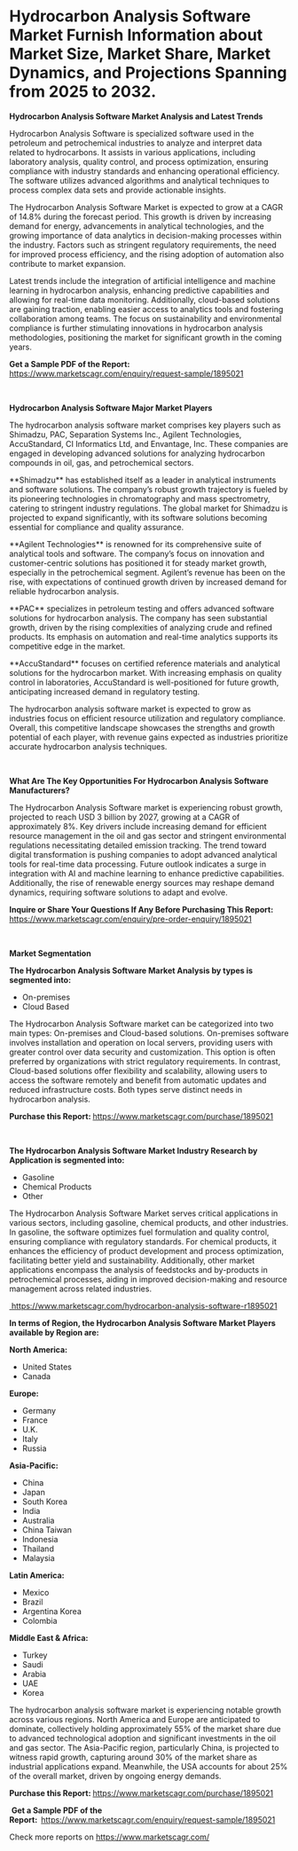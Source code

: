 <p><h1>Hydrocarbon Analysis Software Market Furnish Information about Market Size, Market Share, Market Dynamics, and Projections Spanning from 2025 to 2032.</h1></p><p><strong>Hydrocarbon Analysis Software Market Analysis and Latest Trends</strong></p>
<p><p>Hydrocarbon Analysis Software is specialized software used in the petroleum and petrochemical industries to analyze and interpret data related to hydrocarbons. It assists in various applications, including laboratory analysis, quality control, and process optimization, ensuring compliance with industry standards and enhancing operational efficiency. The software utilizes advanced algorithms and analytical techniques to process complex data sets and provide actionable insights.</p><p>The Hydrocarbon Analysis Software Market is expected to grow at a CAGR of 14.8% during the forecast period. This growth is driven by increasing demand for energy, advancements in analytical technologies, and the growing importance of data analytics in decision-making processes within the industry. Factors such as stringent regulatory requirements, the need for improved process efficiency, and the rising adoption of automation also contribute to market expansion.</p><p>Latest trends include the integration of artificial intelligence and machine learning in hydrocarbon analysis, enhancing predictive capabilities and allowing for real-time data monitoring. Additionally, cloud-based solutions are gaining traction, enabling easier access to analytics tools and fostering collaboration among teams. The focus on sustainability and environmental compliance is further stimulating innovations in hydrocarbon analysis methodologies, positioning the market for significant growth in the coming years.</p></p>
<p><strong>Get a Sample PDF of the Report:&nbsp;</strong> <a href="https://www.marketscagr.com/enquiry/request-sample/1895021?utm_campaign=3448&utm_medium=2&utm_source=Github&utm_content=ia&utm_term=28032025&utm_id=hydrocarbon-analysis-software">https://www.marketscagr.com/enquiry/request-sample/1895021</a></p>
<p>&nbsp;</p>
<p><strong>Hydrocarbon Analysis Software Major Market Players</strong></p>
<p><p>The hydrocarbon analysis software market comprises key players such as Shimadzu, PAC, Separation Systems Inc., Agilent Technologies, AccuStandard, CI Informatics Ltd, and Envantage, Inc. These companies are engaged in developing advanced solutions for analyzing hydrocarbon compounds in oil, gas, and petrochemical sectors.</p><p>**Shimadzu** has established itself as a leader in analytical instruments and software solutions. The company’s robust growth trajectory is fueled by its pioneering technologies in chromatography and mass spectrometry, catering to stringent industry regulations. The global market for Shimadzu is projected to expand significantly, with its software solutions becoming essential for compliance and quality assurance.</p><p>**Agilent Technologies** is renowned for its comprehensive suite of analytical tools and software. The company’s focus on innovation and customer-centric solutions has positioned it for steady market growth, especially in the petrochemical segment. Agilent’s revenue has been on the rise, with expectations of continued growth driven by increased demand for reliable hydrocarbon analysis.</p><p>**PAC** specializes in petroleum testing and offers advanced software solutions for hydrocarbon analysis. The company has seen substantial growth, driven by the rising complexities of analyzing crude and refined products. Its emphasis on automation and real-time analytics supports its competitive edge in the market.</p><p>**AccuStandard** focuses on certified reference materials and analytical solutions for the hydrocarbon market. With increasing emphasis on quality control in laboratories, AccuStandard is well-positioned for future growth, anticipating increased demand in regulatory testing.</p><p>The hydrocarbon analysis software market is expected to grow as industries focus on efficient resource utilization and regulatory compliance. Overall, this competitive landscape showcases the strengths and growth potential of each player, with revenue gains expected as industries prioritize accurate hydrocarbon analysis techniques.</p></p>
<p>&nbsp;</p>
<p><strong>What Are The Key Opportunities For Hydrocarbon Analysis Software Manufacturers?</strong></p>
<p><p>The Hydrocarbon Analysis Software market is experiencing robust growth, projected to reach USD 3 billion by 2027, growing at a CAGR of approximately 8%. Key drivers include increasing demand for efficient resource management in the oil and gas sector and stringent environmental regulations necessitating detailed emission tracking. The trend toward digital transformation is pushing companies to adopt advanced analytical tools for real-time data processing. Future outlook indicates a surge in integration with AI and machine learning to enhance predictive capabilities. Additionally, the rise of renewable energy sources may reshape demand dynamics, requiring software solutions to adapt and evolve.</p></p>
<p><strong>Inquire or Share Your Questions If Any Before Purchasing This Report:</strong> <a href="https://www.marketscagr.com/enquiry/pre-order-enquiry/1895021?utm_campaign=3448&utm_medium=2&utm_source=Github&utm_content=ia&utm_term=28032025&utm_id=hydrocarbon-analysis-software">https://www.marketscagr.com/enquiry/pre-order-enquiry/1895021</a></p>
<p>&nbsp;</p>
<p><strong>Market Segmentation</strong></p>
<p><strong>The Hydrocarbon Analysis Software Market Analysis by types is segmented into:</strong></p>
<p><ul><li>On-premises</li><li>Cloud Based</li></ul></p>
<p><p>The Hydrocarbon Analysis Software market can be categorized into two main types: On-premises and Cloud-based solutions. On-premises software involves installation and operation on local servers, providing users with greater control over data security and customization. This option is often preferred by organizations with strict regulatory requirements. In contrast, Cloud-based solutions offer flexibility and scalability, allowing users to access the software remotely and benefit from automatic updates and reduced infrastructure costs. Both types serve distinct needs in hydrocarbon analysis.</p></p>
<p><strong>Purchase this Report:&nbsp;</strong><a href="https://www.marketscagr.com/purchase/1895021?utm_campaign=3448&utm_medium=2&utm_source=Github&utm_content=ia&utm_term=28032025&utm_id=hydrocarbon-analysis-software">https://www.marketscagr.com/purchase/1895021</a></p>
<p>&nbsp;</p>
<p><strong>The Hydrocarbon Analysis Software Market Industry Research by Application is segmented into:</strong></p>
<p><ul><li>Gasoline</li><li>Chemical Products</li><li>Other</li></ul></p>
<p><p>The Hydrocarbon Analysis Software Market serves critical applications in various sectors, including gasoline, chemical products, and other industries. In gasoline, the software optimizes fuel formulation and quality control, ensuring compliance with regulatory standards. For chemical products, it enhances the efficiency of product development and process optimization, facilitating better yield and sustainability. Additionally, other market applications encompass the analysis of feedstocks and by-products in petrochemical processes, aiding in improved decision-making and resource management across related industries.</p></p>
<p><a href="https://www.marketscagr.com/hydrocarbon-analysis-software-r1895021?utm_campaign=3448&utm_medium=2&utm_source=Github&utm_content=ia&utm_term=28032025&utm_id=hydrocarbon-analysis-software">&nbsp;https://www.marketscagr.com/hydrocarbon-analysis-software-r1895021</a></p>
<p><strong>In terms of Region, the Hydrocarbon Analysis Software Market Players available by Region are:</strong></p>
<p>
    <p> <strong> North America: </strong>
        <ul>
            <li>United States</li>
            <li>Canada</li>
        </ul>
        </p> 
    <p> <strong> Europe: </strong>
        <ul>
            <li>Germany</li>
            <li>France</li>
            <li>U.K.</li>
            <li>Italy</li>
            <li>Russia</li>
        </ul>
        </p> 
    <p> <strong> Asia-Pacific: </strong>
        <ul>
            <li>China</li>
            <li>Japan</li>
            <li>South Korea</li>
            <li>India</li>
            <li>Australia</li>
            <li>China Taiwan</li>
            <li>Indonesia</li>
            <li>Thailand</li>
            <li>Malaysia</li>
        </ul>
        </p> 
    <p> <strong> Latin America: </strong>
        <ul>
            <li>Mexico</li>
            <li>Brazil</li>
            <li>Argentina Korea</li>
            <li>Colombia</li>
        </ul>
        </p> 
    <p> <strong> Middle East & Africa: </strong>
        <ul>
            <li>Turkey</li>
            <li>Saudi</li>
            <li>Arabia</li>
            <li>UAE</li>
            <li>Korea</li>
        </ul>
    </p>
    </p>
<p><p>The hydrocarbon analysis software market is experiencing notable growth across various regions. North America and Europe are anticipated to dominate, collectively holding approximately 55% of the market share due to advanced technological adoption and significant investments in the oil and gas sector. The Asia-Pacific region, particularly China, is projected to witness rapid growth, capturing around 30% of the market share as industrial applications expand. Meanwhile, the USA accounts for about 25% of the overall market, driven by ongoing energy demands.</p></p>
<p><strong>Purchase this Report: </strong><a href="https://www.marketscagr.com/purchase/1895021?utm_campaign=3448&utm_medium=2&utm_source=Github&utm_content=ia&utm_term=28032025&utm_id=hydrocarbon-analysis-software">https://www.marketscagr.com/purchase/1895021</a></p>
<p>&nbsp;<strong>Get a Sample PDF of the Report:&nbsp;&nbsp;</strong><a href="https://www.marketscagr.com/enquiry/request-sample/1895021?utm_campaign=3448&utm_medium=2&utm_source=Github&utm_content=ia&utm_term=28032025&utm_id=hydrocarbon-analysis-software">https://www.marketscagr.com/enquiry/request-sample/1895021</a></p>
<p><strong></strong></p>
<p>Check more reports on <a href="https://www.marketscagr.com/?utm_campaign=3448&utm_medium=2&utm_source=Github&utm_content=ia&utm_term=28032025&utm_id=hydrocarbon-analysis-software">https://www.marketscagr.com/</a></p>
